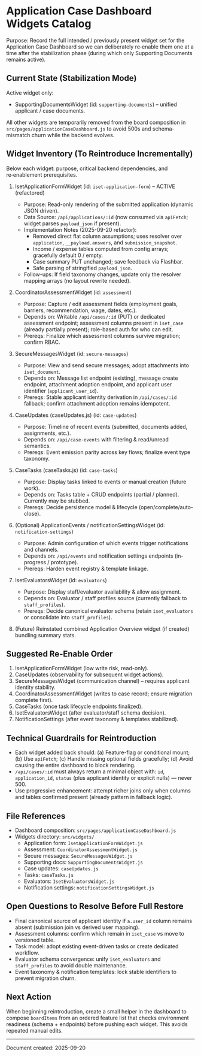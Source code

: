 # Application Case Dashboard Widgets Catalog

Purpose: Record the full intended / previously present widget set for the Application Case Dashboard so we can deliberately re‑enable them one at a time after the stabilization phase (during which only Supporting Documents remains active).

## Current State (Stabilization Mode)
Active widget only:
- SupportingDocumentsWidget (id: `supporting-documents`) – unified applicant / case documents.

All other widgets are temporarily removed from the board composition in `src/pages/applicationCaseDashboard.js` to avoid 500s and schema-mismatch churn while the backend evolves.

## Widget Inventory (To Reintroduce Incrementally)
Below each widget: purpose, critical backend dependencies, and re‑enablement prerequisites.

1. IsetApplicationFormWidget (id: `iset-application-form`) – ACTIVE (refactored)
   - Purpose: Read-only rendering of the submitted application (dynamic JSON driven).
   - Data Source: `/api/applications/:id` (now consumed via `apiFetch`; widget parses `payload_json` if present).
   - Implementation Notes (2025-09-20 refactor):
     * Removed direct flat column assumptions; uses resolver over `application`, `__payload.answers`, and `submission_snapshot`.
     * Income / expense tables computed from config arrays; gracefully default 0 / empty.
     * Case summary PUT unchanged; save feedback via Flashbar.
     * Safe parsing of stringified `payload_json`.
   - Follow-ups: If field taxonomy changes, update only the resolver mapping arrays (no layout rewrite needed).

2. CoordinatorAssessmentWidget (id: `assessment`)
   - Purpose: Capture / edit assessment fields (employment goals, barriers, recommendation, wage, dates, etc.).
   - Depends on: Writable `/api/cases/:id` (PUT) or dedicated assessment endpoint; assessment columns present in `iset_case` (already partially present); role-based auth for who can edit.
   - Prereqs: Finalize which assessment columns survive migration; confirm RBAC.

3. SecureMessagesWidget (id: `secure-messages`)
   - Purpose: View and send secure messages; adopt attachments into `iset_document`.
   - Depends on: Message list endpoint (existing), message create endpoint, attachment adoption endpoint, and applicant user identifier (`applicant_user_id`).
   - Prereqs: Stable applicant identity derivation in `/api/cases/:id` fallback; confirm attachment adoption remains idempotent.

4. CaseUpdates (caseUpdates.js) (id: `case-updates`)
   - Purpose: Timeline of recent events (submitted, documents added, assignments, etc.).
   - Depends on: `/api/case-events` with filtering & read/unread semantics.
   - Prereqs: Event emission parity across key flows; finalize event type taxonomy.

5. CaseTasks (caseTasks.js) (id: `case-tasks`)
   - Purpose: Display tasks linked to events or manual creation (future work).
   - Depends on: Tasks table + CRUD endpoints (partial / planned). Currently may be stubbed.
   - Prereqs: Decide persistence model & lifecycle (open/complete/auto-close).

6. (Optional) ApplicationEvents / notificationSettingsWidget (id: `notification-settings`)
   - Purpose: Admin configuration of which events trigger notifications and channels.
   - Depends on: `/api/events` and notification settings endpoints (in-progress / prototype).
   - Prereqs: Harden event registry & template linkage.

7. IsetEvaluatorsWidget (id: `evaluators`)
   - Purpose: Display staff/evaluator availability & allow assignment.
   - Depends on: Evaluator / staff profiles source (currently fallback to `staff_profiles`).
   - Prereqs: Decide canonical evaluator schema (retain `iset_evaluators` or consolidate into `staff_profiles`).

8. (Future) Reinstated combined Application Overview widget (if created) bundling summary stats.

## Suggested Re-Enable Order
1. IsetApplicationFormWidget (low write risk, read-only).
2. CaseUpdates (observability for subsequent widget actions).
3. SecureMessagesWidget (communication channel) – requires applicant identity stability.
4. CoordinatorAssessmentWidget (writes to case record; ensure migration complete first).
5. CaseTasks (once task lifecycle endpoints finalized).
6. IsetEvaluatorsWidget (after evaluator/staff schema decision).
7. NotificationSettings (after event taxonomy & templates stabilized).

## Technical Guardrails for Reintroduction
- Each widget added back should: (a) Feature-flag or conditional mount; (b) Use `apiFetch`; (c) Handle missing optional fields gracefully; (d) Avoid causing the entire dashboard to block rendering.
- `/api/cases/:id` must always return a minimal object with: `id`, `application_id`, `status` (plus applicant identity or explicit nulls) — never 500.
- Use progressive enhancement: attempt richer joins only when columns and tables confirmed present (already pattern in fallback logic).

## File References
- Dashboard composition: `src/pages/applicationCaseDashboard.js`
- Widgets directory: `src/widgets/`
  - Application form: `IsetApplicationFormWidget.js`
  - Assessment: `CoordinatorAssessmentWidget.js`
  - Secure messages: `SecureMessagesWidget.js`
  - Supporting docs: `SupportingDocumentsWidget.js`
  - Case updates: `caseUpdates.js`
  - Tasks: `caseTasks.js`
  - Evaluators: `IsetEvaluatorsWidget.js`
  - Notification settings: `notificationSettingsWidget.js`

## Open Questions to Resolve Before Full Restore
- Final canonical source of applicant identity if `a.user_id` column remains absent (submission join vs derived user mapping).
- Assessment columns: confirm which remain in `iset_case` vs move to versioned table.
- Task model: adopt existing event-driven tasks or create dedicated workflow.
- Evaluator schema convergence: unify `iset_evaluators` and `staff_profiles` to avoid double maintenance.
- Event taxonomy & notification templates: lock stable identifiers to prevent migration churn.

## Next Action
When beginning reintroduction, create a small helper in the dashboard to compose `boardItems` from an ordered feature list that checks environment readiness (schema + endpoints) before pushing each widget. This avoids repeated manual edits.

---
Document created: 2025-09-20
